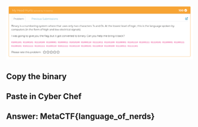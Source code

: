![mhh](https://github.com/MDaleyJr/Files/blob/main/My%20Head%20Hurts.png)

## Copy the binary
## Paste in Cyber Chef
## Answer:  MetaCTF{language_of_nerds}
